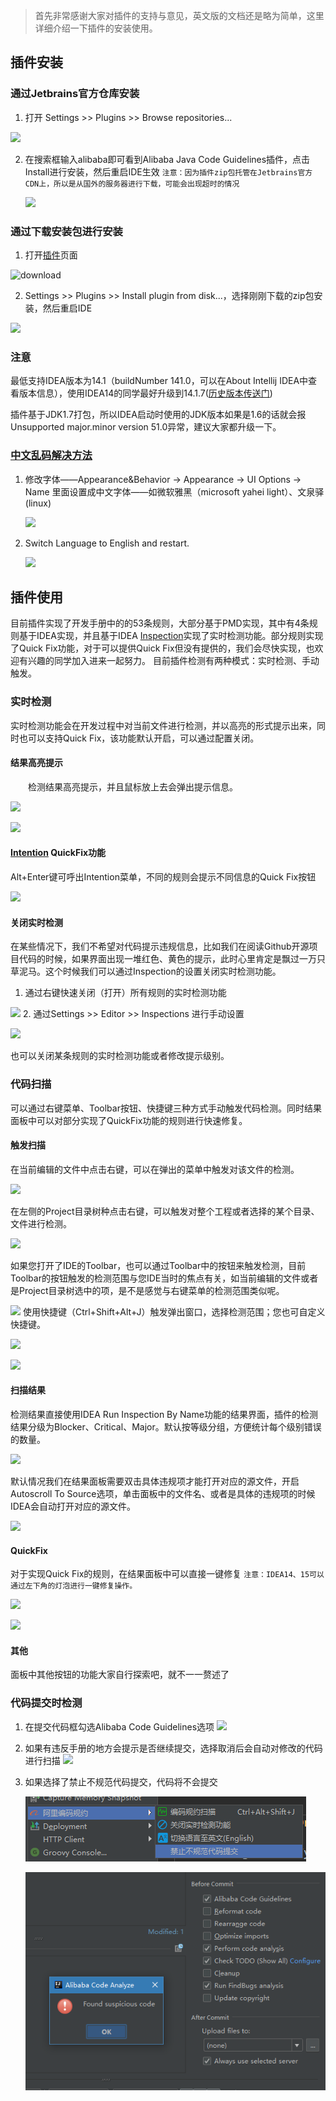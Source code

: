 > 首先非常感谢大家对插件的支持与意见，英文版的文档还是略为简单，这里详细介绍一下插件的安装使用。

## 插件安装
### 通过Jetbrains官方仓库安装
1. 打开 Settings >> Plugins >> Browse repositories...

 ![](https://gw.alicdn.com/tfscom/TB1Qn83ifBNTKJjy1zdXXaScpXa.png)
 
2. 在搜索框输入alibaba即可看到Alibaba Java Code Guidelines插件，点击Install进行安装，然后重启IDE生效 `注意：因为插件zip包托管在Jetbrains官方CDN上，所以是从国外的服务器进行下载，可能会出现超时的情况`

   ![](https://gw.alicdn.com/tfscom/TB1vcGbmYsTMeJjy1zcXXXAgXXa.png)

### 通过下载安装包进行安装
1. 打开[插件](https://plugins.jetbrains.com/plugin/10046-alibaba-java-coding-guidelines)页面

![download](https://gw.alicdn.com/tfscom/TB1WcF3hzlxYKJjSZFuXXaYlVXa.png)

2. Settings >> Plugins >> Install plugin from disk...，选择刚刚下载的zip包安装，然后重启IDE

 ![](https://gw.alicdn.com/tfscom/TB1WFsKiqigSKJjSsppXXabnpXa.png)


### 注意

最低支持IDEA版本为14.1（buildNumber 141.0，可以在About Intellij IDEA中查看版本信息），使用IDEA14的同学最好升级到14.1.7(<a href="https://www.jetbrains.com/idea/download/previous.html" target="_blank">历史版本传送门</a>)

插件基于JDK1.7打包，所以IDEA启动时使用的JDK版本如果是1.6的话就会报Unsupported major.minor version 51.0异常，建议大家都升级一下。

### [中文乱码解决方法](https://github.com/alibaba/p3c/issues/32#issuecomment-336762512)

1. 修改字体——Appearance&Behavior -> Appearance -> UI Options -> Name 里面设置成中文字体——如微软雅黑（microsoft yahei light）、文泉驿(linux)

	![](https://gw.alicdn.com/tfscom/TB14wTmm3oQMeJjy0FoXXcShVXa.png) 

2. Switch Language to English and restart.

	![](https://gw.alicdn.com/tfscom/TB1Z6u1mYsTMeJjSszhXXcGCFXa.png) 
	   

## 插件使用

目前插件实现了开发手册中的的53条规则，大部分基于PMD实现，其中有4条规则基于IDEA实现，并且基于IDEA <a href="https://www.jetbrains.com/help/idea/code-inspection.html" target="_blank">Inspection</a>实现了实时检测功能。部分规则实现了Quick Fix功能，对于可以提供Quick Fix但没有提供的，我们会尽快实现，也欢迎有兴趣的同学加入进来一起努力。
目前插件检测有两种模式：实时检测、手动触发。

### 实时检测
实时检测功能会在开发过程中对当前文件进行检测，并以高亮的形式提示出来，同时也可以支持Quick Fix，该功能默认开启，可以通过配置关闭。 

#### 结果高亮提示

<p style="text-indent:2em">检测结果高亮提示，并且鼠标放上去会弹出提示信息。</p>

  ![](https://gw.alicdn.com/tfscom/TB17wt3mYsTMeJjSszdXXcEupXa.png)

  ![](https://gw.alicdn.com/tfscom/TB1Rq85ifNNTKJjSspkXXaeWFXa.png)

#### <a href="https://www.jetbrains.com/help/idea/intention-actions.html" target="_blank">Intention</a> QuickFix功能

Alt+Enter键可呼出Intention菜单，不同的规则会提示不同信息的Quick Fix按钮

  ![](https://gw.alicdn.com/tfscom/TB1twLMsOAKL1JjSZFoXXagCFXa.png)

#### 关闭实时检测  
在某些情况下，我们不希望对代码提示违规信息，比如我们在阅读Github开源项目代码的时候，如果界面出现一堆红色、黄色的提示，此时心里肯定是飘过一万只草泥马。这个时候我们可以通过Inspection的设置关闭实时检测功能。
1. 通过右键快速关闭（打开）所有规则的实时检测功能

  ![](https://gw.alicdn.com/tfscom/TB1dBbDe_1z01JjSZFCXXXY.XXa.png)
2. 通过Settings >> Editor >> Inspections 进行手动设置  

 ![](https://gw.alicdn.com/tfscom/TB1zhCBsiFTMKJjSZFAXXckJpXa.png)

也可以关闭某条规则的实时检测功能或者修改提示级别。
   
### 代码扫描

可以通过右键菜单、Toolbar按钮、快捷键三种方式手动触发代码检测。同时结果面板中可以对部分实现了QuickFix功能的规则进行快速修复。 

#### 触发扫描
在当前编辑的文件中点击右键，可以在弹出的菜单中触发对该文件的检测。

   ![](https://gw.alicdn.com/tfscom/TB1Wj49mYsTMeJjSszdXXcEupXa.png)
   
在左侧的Project目录树种点击右键，可以触发对整个工程或者选择的某个目录、文件进行检测。

   ![](https://gw.alicdn.com/tfscom/TB1h_XciWmgSKJjSspiXXXyJFXa.png)
   
   如果您打开了IDE的Toolbar，也可以通过Toolbar中的按钮来触发检测，目前Toolbar的按钮触发的检测范围与您IDE当时的焦点有关，如当前编辑的文件或者是Project目录树选中的项，是不是感觉与右键菜单的检测范围类似呢。

   ![](https://gw.alicdn.com/tfscom/TB1q3Nfi6uhSKJjSspmXXcQDpXa.png)
   使用快捷键（Ctrl+Shift+Alt+J）触发弹出窗口，选择检测范围；您也可自定义快捷键。

   ![](https://gw.alicdn.com/tfscom/TB1k4uXmYwTMeJjSszfXXXbtFXa.png) 
   
   ![](https://gw.alicdn.com/tfscom/TB1ObqXifxNTKJjy0FjXXX6yVXa.png)
   
#### 扫描结果  
检测结果直接使用IDEA Run Inspection By Name功能的结果界面，插件的检测结果分级为Blocker、Critical、Major。默认按等级分组，方便统计每个级别错误的数量。

![](https://gw.alicdn.com/tfscom/TB1aC1yifJNTKJjSspoXXc6mpXa.png)

   
默认情况我们在结果面板需要双击具体违规项才能打开对应的源文件，开启Autoscroll To Source选项，单击面板中的文件名、或者是具体的违规项的时候IDEA会自动打开对应的源文件。

   ![](https://gw.alicdn.com/tfscom/TB1aIixmYsTMeJjy1zcXXXAgXXa.png)
 
#### QuickFix
对于实现Quick Fix的规则，在结果面板中可以直接一键修复 `注意：IDEA14、15可以通过左下角的灯泡进行一键修复操作。`

   ![](https://gw.alicdn.com/tfscom/TB1Kw5Vm3oQMeJjy0FpXXcTxpXa.png)
   
   ![](https://gw.alicdn.com/tfscom/TB1lHZZiGagSKJjy0FbXXa.mVXa.png)
   
#### 其他
面板中其他按钮的功能大家自行探索吧，就不一一赘述了

### 代码提交时检测
1. 在提交代码框勾选Alibaba Code Guidelines选项
   ![](https://gw.alicdn.com/tfscom/TB1u_ZZjamgSKJjSspiXXXyJFXa.png)
2. 如果有违反手册的地方会提示是否继续提交，选择取消后会自动对修改的代码进行扫描
   ![](https://gw.alicdn.com/tfscom/TB1r5PUXbb85uJjSZFmXXcgsFXa.png)

3. 如果选择了禁止不规范代码提交，代码将不会提交

    ![forbid irregular code commit](doc/images/forbid_commit.png)
    
     ![forbid irregular code commit](doc/images/forbid_commit_2.png)